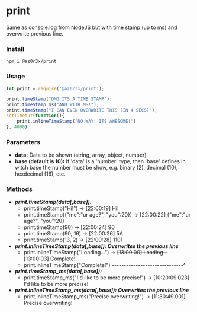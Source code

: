 # print
Same as console.log from NodeJS but with time stamp (up to ms) and overwrite previous line.

### Install
`npm i @az0r3x/print`

### Usage
```Javascript
let print = require('@az0r3x/print');

print.timeStamp("OMG ITS A TIME STAMP");
print.timeStamp_ms("AND WITH MS!");
print.timeStamp("I CAN EVEN OVERWRITE THIS (IN 4 SECS)");
setTimeout(function(){
    print.inlineTimeStamp("NO WAY! ITS AWESOME!")
}, 4000)
```

### Parameters
+ **data:** Data to be shown (string, array, object, number)
+ **base (default is 10):** If 'data' is a 'number' type, then 'base' defines in witch base the number must be show, e.g. binary (2), decimal (10), hexdecimal (16), etc.

### Methods
+ ***print.timeStamp(data[,base]):***
    + print.timeStamp("Hi!") ->                         [22:00:19] Hi!
    + print.timeStamp({"me":"ur age?", "you":20}) ->    [22:00:22] {"me":"ur age?", "you":20}
    + print.timeStamp(90) ->                            [22:00:24] 90
    + print.timeStamp(90, 16) ->                        [22:00:26] 5A
    + print.timeStamp(13, 2) ->                         [22:00:28] 1101
+ ***print.inlineTimeStamp(data[,base]): Overwrites the previous line***
    + print.inlineTimeStamp("Loading...") -> ~~[13:00:00] Loading...~~ [13:00:03] Complete!
    + print.inlineTimeStamp("Complete!") ------------------------------^
+ ***print.timeStamp_ms(data[,base]):***
    + print.timeStamp_ms("I'd like to be more precise!") ->  [10:20:09.023] I'd like to be more precise!
+ ***print.inlineTimeStamp_ms(data[,base]): Overwrites the previous line***
    + print.inlineTimeStamp_ms("Precise overwriting!") -> [11:30:49.001] Precise overwriting!

